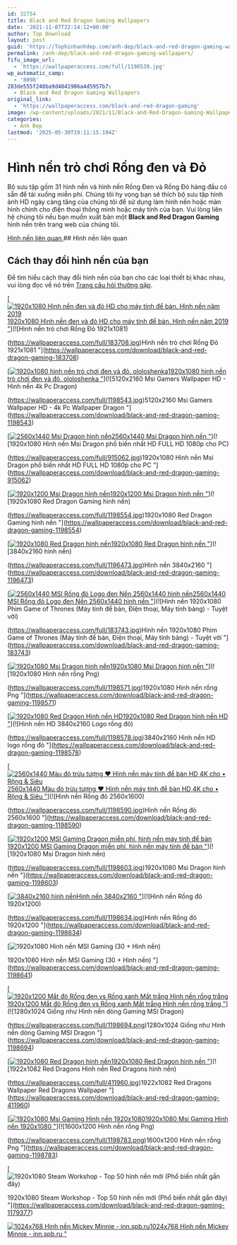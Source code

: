 ```yaml
---
id: 32754
title: Black and Red Dragon Gaming Wallpapers
date: '2021-11-07T22:14:12+00:00'
author: Top Download
layout: post
guid: 'https://Tophinhanhdep.com/anh-dep/black-and-red-dragon-gaming-wallpapers/'
permalink: /anh-dep/black-and-red-dragon-gaming-wallpapers/
fifu_image_url:
  - 'https://wallpaperaccess.com/full/1198539.jpg'
wp_automatic_camp:
  - '8098'
283de555f248ba9d4841986a4d5957b7:
  - Black and Red Dragon Gaming Wallpapers
original_link:
  - 'https://wallpaperaccess.com/black-and-red-dragon-gaming'
image: /wp-content/uploads/2021/11/Black-and-Red-Dragon-Gaming-Wallpapers.jpg
categories:
  - Ảnh Đẹp
lastmod: '2025-05-30T19:11:15.194Z'
---
```

# Hình nền trò chơi Rồng đen và Đỏ

Bộ sưu tập gồm 31 hình nền và hình nền Rồng Đen và Rồng Đỏ hàng đầu có sẵn để tải xuống miễn phí. Chúng tôi hy vọng bạn sẽ thích bộ sưu tập hình ảnh HD ngày càng tăng của chúng tôi để sử dụng làm hình nền hoặc màn hình chính cho điện thoại thông minh hoặc máy tính của bạn. Vui lòng liên hệ chúng tôi nếu bạn muốn xuất bản một **Black and Red Dragon Gaming** hình nền trên trang web của chúng tôi.

[Hình nền liên quan ](#related) ## Hình nền liên quan

## Cách thay đổi hình nền của bạn

Để tìm hiểu cách thay đổi hình nền của bạn cho các loại thiết bị khác nhau, vui lòng đọc về nó trên [Trang câu hỏi thường gặp](https://tophinhanhdep.com/faq/).

  
[[![1920x1080 Hình nền đen và đỏ HD cho máy tính để bàn.  Hình nền năm 2019](https://wallpaperaccess.com/full/1198539.jpg)1920x1080 Hình nền đen và đỏ HD cho máy tính để bàn. Hình nền năm 2019 "](https://wallpaperaccess.com/download/black-and-red-dragon-gaming-1198539)](![Hình nền trò chơi Rồng Đỏ 1921x1081)

(https://wallpaperaccess.com/full/183708.jpg)Hình nền trò chơi Rồng Đỏ 1921x1081 "](https://wallpaperaccess.com/download/black-and-red-dragon-gaming-183708)

[[![1920x1080 hình nền trò chơi đen và đỏ.  ololoshenka](https://wallpaperaccess.com/full/370016.jpg)1920x1080 hình nền trò chơi đen và đỏ. ololoshenka "](https://wallpaperaccess.com/download/black-and-red-dragon-gaming-370016)](![5120x2160 Msi Gamers Wallpaper HD - Hình nền 4k Pc Dragon)

(https://wallpaperaccess.com/full/1198543.jpg)5120x2160 Msi Gamers Wallpaper HD - 4k Pc Wallpaper Dragon "](https://wallpaperaccess.com/download/black-and-red-dragon-gaming-1198543)

[[![2560x1440 Msi Dragon hình nền](https://wallpaperaccess.com/full/699188.jpg)2560x1440 Msi Dragon hình nền "](https://wallpaperaccess.com/download/black-and-red-dragon-gaming-699188)](![1920x1080 Hình nền Msi Dragon phổ biến nhất HD FULL HD 1080p cho PC)

(https://wallpaperaccess.com/full/915062.jpg)1920x1080 Hình nền Msi Dragon phổ biến nhất HD FULL HD 1080p cho PC "](https://wallpaperaccess.com/download/black-and-red-dragon-gaming-915062)

[[![1920x1200 Msi Dragon hình nền](https://wallpaperaccess.com/full/1198546.jpg)1920x1200 Msi Dragon hình nền "](https://wallpaperaccess.com/download/black-and-red-dragon-gaming-1198546)](![1920x1080 Red Dragon Gaming hình nền)

(https://wallpaperaccess.com/full/1198554.jpg)1920x1080 Red Dragon Gaming hình nền "](https://wallpaperaccess.com/download/black-and-red-dragon-gaming-1198554)

[[![1920x1080 Red Dragon hình nền](https://wallpaperaccess.com/full/411946.jpg)1920x1080 Red Dragon hình nền "](https://wallpaperaccess.com/download/black-and-red-dragon-gaming-411946)](![3840x2160 hình nền)

(https://wallpaperaccess.com/full/1196473.jpg)Hình nền 3840x2160 "](https://wallpaperaccess.com/download/black-and-red-dragon-gaming-1196473)

[[![2560x1440 MSI Rồng đỏ Logo đen Nền 2560x1440 hình nền](https://wallpaperaccess.com/full/1198560.jpg)2560x1440 MSI Rồng đỏ Logo đen Nền 2560x1440 hình nền "](https://wallpaperaccess.com/download/black-and-red-dragon-gaming-1198560)](![Hình nền 1920x1080 Phim Game of Thrones (Máy tính để bàn, Điện thoại, Máy tính bảng) - Tuyệt vời)

(https://wallpaperaccess.com/full/183743.jpg)Hình nền 1920x1080 Phim Game of Thrones (Máy tính để bàn, Điện thoại, Máy tính bảng) - Tuyệt vời "](https://wallpaperaccess.com/download/black-and-red-dragon-gaming-183743)

[[![1920x1080 Msi Dragon hình nền](https://wallpaperaccess.com/full/1198563.jpg)1920x1080 Msi Dragon hình nền "](https://wallpaperaccess.com/download/black-and-red-dragon-gaming-1198563)](![1920x1080 Hình nền rồng Png)

(https://wallpaperaccess.com/full/1198571.jpg)1920x1080 Hình nền rồng Png "](https://wallpaperaccess.com/download/black-and-red-dragon-gaming-1198571)

[[![1920x1080 Red Dragon Hình nền HD](https://wallpaperaccess.com/full/27719.jpg)1920x1080 Red Dragon hình nền HD "](https://wallpaperaccess.com/download/black-and-red-dragon-gaming-27719)](![Hình nền HD 3840x2160 Logo rồng đỏ)

(https://wallpaperaccess.com/full/1198578.jpg)3840x2160 Hình nền HD logo rồng đỏ "](https://wallpaperaccess.com/download/black-and-red-dragon-gaming-1198578)

[[![2560x1440 Màu đỏ trừu tượng ❤ Hình nền máy tính để bàn HD 4K cho • Rộng & Siêu](https://wallpaperaccess.com/full/109392.jpg)2560x1440 Màu đỏ trừu tượng ❤ Hình nền máy tính để bàn HD 4K cho • Rộng &amp; Siêu "](https://wallpaperaccess.com/download/black-and-red-dragon-gaming-109392)](![Hình nền Rồng đỏ 2560x1600)

(https://wallpaperaccess.com/full/1198590.jpg)Hình nền Rồng đỏ 2560x1600 "](https://wallpaperaccess.com/download/black-and-red-dragon-gaming-1198590)

[[![1920x1200 MSI Gaming Dragon miễn phí, hình nền máy tính để bàn](https://wallpaperaccess.com/full/1198600.jpg)1920x1200 MSI Gaming Dragon miễn phí, hình nền máy tính để bàn "](https://wallpaperaccess.com/download/black-and-red-dragon-gaming-1198600)](![1920x1080 Msi Dragon hình nền)

(https://wallpaperaccess.com/full/1198603.jpg)1920x1080 Msi Dragon hình nền "](https://wallpaperaccess.com/download/black-and-red-dragon-gaming-1198603)

[[![3840x2160 hình nền](https://wallpaperaccess.com/full/1198620.jpg)Hình nền 3840x2160 "](https://wallpaperaccess.com/download/black-and-red-dragon-gaming-1198620)](![Hình nền Rồng đỏ 1920x1200)

(https://wallpaperaccess.com/full/1198634.jpg)Hình nền Rồng đỏ 1920x1200 "](https://wallpaperaccess.com/download/black-and-red-dragon-gaming-1198634)

[![1920x1080 Hình nền MSI Gaming (30 + Hình nền)](https://wallpaperaccess.com/full/1198641.jpg)

1920x1080 Hình nền MSI Gaming (30 + Hình nền) "](https://wallpaperaccess.com/download/black-and-red-dragon-gaming-1198641)

[[![1920x1200 Mắt đỏ Rồng đen vs Rồng xanh Mắt trắng Hình nền rồng trắng](https://wallpaperaccess.com/full/1198671.jpg)1920x1200 Mắt đỏ Rồng đen vs Rồng xanh Mắt trắng Hình nền rồng trắng "](https://wallpaperaccess.com/download/black-and-red-dragon-gaming-1198671)](![1280x1024 Giống như Hình nền dòng Gaming MSI Dragon)

(https://wallpaperaccess.com/full/1198694.png)1280x1024 Giống như Hình nền dòng Gaming MSI Dragon "](https://wallpaperaccess.com/download/black-and-red-dragon-gaming-1198694)

[[![1920x1080 Red Dragon hình nền](https://wallpaperaccess.com/full/1198708.jpg)1920x1080 Red Dragon hình nền "](https://wallpaperaccess.com/download/black-and-red-dragon-gaming-1198708)](![1922x1082 Red Dragons Hình nền Red Dragons hình nền)

(https://wallpaperaccess.com/full/411960.jpg)1922x1082 Red Dragons Wallpaper Red Dragons Wallpaper "](https://wallpaperaccess.com/download/black-and-red-dragon-gaming-411960)

[[![1920x1080 Msi Gaming Hình nền 1920x1080](https://wallpaperaccess.com/full/1198774.jpg)1920x1080 Msi Gaming Hình nền 1920x1080 "](https://wallpaperaccess.com/download/black-and-red-dragon-gaming-1198774)](![1600x1200 Hình nền rồng Png)

(https://wallpaperaccess.com/full/1198783.png)1600x1200 Hình nền rồng Png "](https://wallpaperaccess.com/download/black-and-red-dragon-gaming-1198783)

[![1920x1080 Steam Workshop - Top 50 hình nền mới (Phổ biến nhất gần đây)](https://wallpaperaccess.com/full/1179377.jpg)

1920x1080 Steam Workshop - Top 50 hình nền mới (Phổ biến nhất gần đây) "](https://wallpaperaccess.com/download/black-and-red-dragon-gaming-1179377)

[![1024x768 Hình nền Mickey Minnie - inn.spb.ru](https://wallpaperaccess.com/full/1198891.jpg)1024x768 Hình nền Mickey Minnie - inn.spb.ru "](https://wallpaperaccess.com/download/black-and-red-dragon-gaming-1198891)
